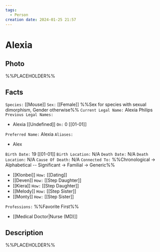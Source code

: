 ```yaml
---
tags:
  - Person
creation date: 2024-01-25 21:57
---
```

# Alexia

## Photo

%%PLACEHOLDER%%

## Facts

`Species:` [[Mouse]]
`Sex:` [[Female]] %%Sex for species with sexual dimorphism, Gender otherwise%%
`Current Legal Name:` Alexia Philips
`Previous Legal Names:`
- Alexia [[Undefined]] `On:` 0 [[01-01]]

`Preferred Name:` Alexia
`Aliases:`
- Alex

`Birth Date:` 19 [[01-01]]
`Birth Location:` N/A
`Death Date:` N/A
`Death Location:` N/A
`Cause Of Death:` N/A
`Connected To:` %%Chronological -> Alphabetical -- Significant -> Familial -> Generic%%
- [[Klonbei]] `How:` [[Dating]]
- [[Deven]] `How:` [[Step Daughter]]
- [[Kiera]] `How:` [[Step Daughter]]
- [[Melody]] `How:` [[Step Sister]]
- [[Monty]] `How:` [[Step Sister]]

`Professions:` %%Favorite First%%
- [[Medical Doctor|Nurse (MD)]]

## Description

%%PLACEHOLDER%%
